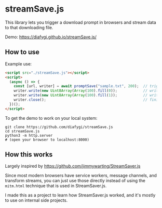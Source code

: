 # streamSave.js

This library lets you trigger a download prompt in browsers and stream data to that downloading file.

Demo: https://diafygi.github.io/streamSave.js/

## How to use

Example use:
```html
<script src="./streamSave.js"></script>
<script>
  (async () => {
    const [url, writer] = await promptSave("sample.txt", 200);  // trigger a download prompt
    writer.write(new Uint8Array(Array(100).fill(0));            // write some data
    writer.write(new Uint8Array(Array(100).fill(1));            // write some more data
    writer.close();                                             // finish the download
  })();
</script>
```

To get the demo to work on your local system:
```
git clone https://github.com/diafygi/streamSave.js
cd streamSave.js
python3 -m http.server
# (open your browser to localhost:8000)
```

## How this works

Largely inspired by https://github.com/jimmywarting/StreamSaver.js

Since most modern browsers have service workers, message channels, and transform streams, you can just use those directly instead of using the `mitm.html` technique that is used in StreamSaver.js.

I made this as a project to learn how StreamSaver.js worked, and it's mostly to use on internal side projects.

